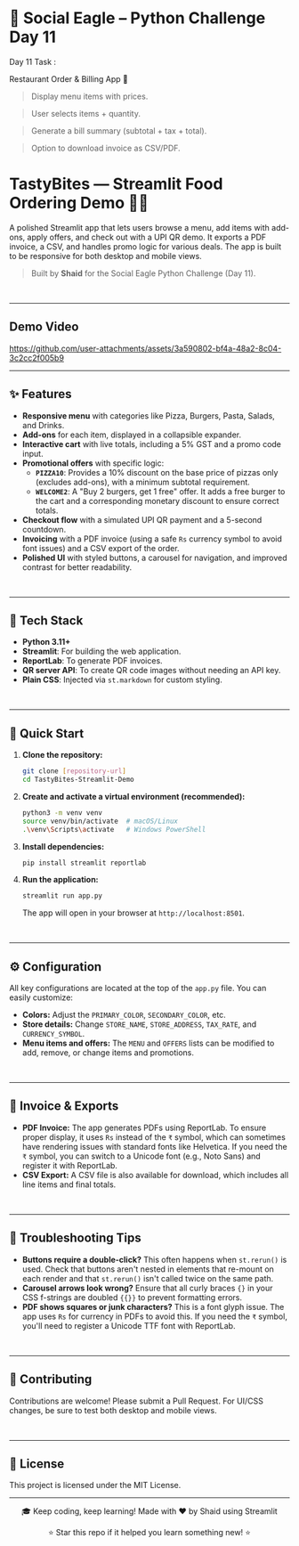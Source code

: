 # 🦅 Social Eagle – Python Challenge Day 11

Day 11 Task :  

Restaurant Order & Billing App 🍔

> Display menu items with prices.

> User selects items + quantity.

> Generate a bill summary (subtotal + tax + total).

> Option to download invoice as CSV/PDF.

# TastyBites — Streamlit Food Ordering Demo 🍔🍕

A polished Streamlit app that lets users browse a menu, add items with add-ons, apply offers, and check out with a UPI QR demo. It exports a PDF invoice, a CSV, and handles promo logic for various deals. The app is built to be responsive for both desktop and mobile views.
> Built by **Shaid** for the Social Eagle Python Challenge (Day 11).
<br>

-----

## Demo Video



https://github.com/user-attachments/assets/3a590802-bf4a-48a2-8c04-3c2cc2f005b9


-----
## ✨ Features

  - **Responsive menu** with categories like Pizza, Burgers, Pasta, Salads, and Drinks.
  - **Add-ons** for each item, displayed in a collapsible expander.
  - **Interactive cart** with live totals, including a 5% GST and a promo code input.
  - **Promotional offers** with specific logic:
      - **`PIZZA10`**: Provides a 10% discount on the base price of pizzas only (excludes add-ons), with a minimum subtotal requirement.
      - **`WELCOME2`**: A "Buy 2 burgers, get 1 free" offer. It adds a free burger to the cart and a corresponding monetary discount to ensure correct totals.
  - **Checkout flow** with a simulated UPI QR payment and a 5-second countdown.
  - **Invoicing** with a PDF invoice (using a safe `Rs` currency symbol to avoid font issues) and a CSV export of the order.
  - **Polished UI** with styled buttons, a carousel for navigation, and improved contrast for better readability.

<br>

-----

## 🧩 Tech Stack

  - **Python 3.11+**
  - **Streamlit**: For building the web application.
  - **ReportLab**: To generate PDF invoices.
  - **QR server API**: To create QR code images without needing an API key.
  - **Plain CSS**: Injected via `st.markdown` for custom styling.

<br>

-----

## 🚀 Quick Start

1.  **Clone the repository:**

    ```sh
    git clone [repository-url]
    cd TastyBites-Streamlit-Demo
    ```

2.  **Create and activate a virtual environment (recommended):**

    ```sh
    python3 -m venv venv
    source venv/bin/activate  # macOS/Linux
    .\venv\Scripts\activate   # Windows PowerShell
    ```

3.  **Install dependencies:**

    ```sh
    pip install streamlit reportlab
    ```

4.  **Run the application:**

    ```sh
    streamlit run app.py
    ```

    The app will open in your browser at `http://localhost:8501`.

<br>

-----

## ⚙️ Configuration

All key configurations are located at the top of the `app.py` file. You can easily customize:

  - **Colors:** Adjust the `PRIMARY_COLOR`, `SECONDARY_COLOR`, etc.
  - **Store details:** Change `STORE_NAME`, `STORE_ADDRESS`, `TAX_RATE`, and `CURRENCY_SYMBOL`.
  - **Menu items and offers:** The `MENU` and `OFFERS` lists can be modified to add, remove, or change items and promotions.

<br>

-----

## 🧾 Invoice & Exports

  - **PDF Invoice:** The app generates PDFs using ReportLab. To ensure proper display, it uses `Rs` instead of the `₹` symbol, which can sometimes have rendering issues with standard fonts like Helvetica. If you need the `₹` symbol, you can switch to a Unicode font (e.g., Noto Sans) and register it with ReportLab.
  - **CSV Export:** A CSV file is also available for download, which includes all line items and final totals.

<br>

-----

## 🧰 Troubleshooting Tips

  - **Buttons require a double-click?** This often happens when `st.rerun()` is used. Check that buttons aren't nested in elements that re-mount on each render and that `st.rerun()` isn't called twice on the same path.
  - **Carousel arrows look wrong?** Ensure that all curly braces `{}` in your CSS f-strings are doubled `{{}}` to prevent formatting errors.
  - **PDF shows squares or junk characters?** This is a font glyph issue. The app uses `Rs` for currency in PDFs to avoid this. If you need the `₹` symbol, you'll need to register a Unicode TTF font with ReportLab.

<br>

-----

## 🤝 Contributing

Contributions are welcome\! Please submit a Pull Request. For UI/CSS changes, be sure to test both desktop and mobile views.

<br>

-----

## 📄 License

This project is licensed under the MIT License.

-----

<div align="center">


🎓 Keep coding, keep learning!
Made with ❤️ by Shaid using Streamlit

⭐ Star this repo if it helped you learn something new! ⭐
